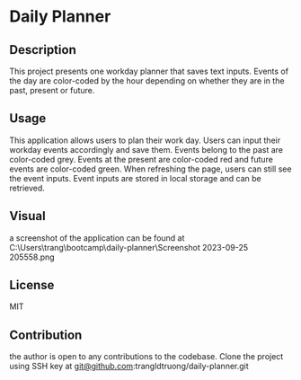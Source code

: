 # Daily Planner

## Description 
This project presents one workday planner that saves text inputs. Events of the day are color-coded by the hour depending on whether they are in the past, present or future. 

## Usage 
This application allows users to plan their work day. Users can input their workday events accordingly and save them. Events belong to the past are color-coded grey. Events at the present are color-coded red and future events are color-coded green. When refreshing the page, users can still see the event inputs. Event inputs are stored in local storage and can be retrieved. 

## Visual
a screenshot of the application can be found at C:\Users\trang\bootcamp\daily-planner\Screenshot 2023-09-25 205558.png

## License
MIT 

## Contribution 
the author is open to any contributions to the codebase. Clone the project using SSH key at git@github.com:trangldtruong/daily-planner.git